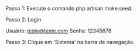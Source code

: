 Passo 1: Execute o comando php artisan make:seed.

Passo 2: Login
 
Usuário: teste@teste.com
Senha: 12345678

Passo 3: Clique em 'Sistema' na barra de navegação. 
